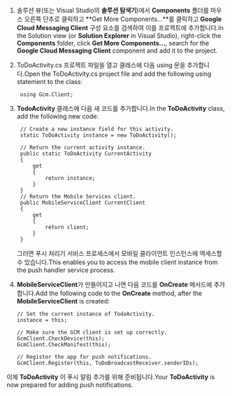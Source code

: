 
1. <span data-ttu-id="4f53a-101">솔루션 뷰(또는 Visual Studio의 **솔루션 탐색기**)에서 **Components** 폴더를 마우스 오른쪽 단추로 클릭하고 **Get More Components...**를 클릭하고 **Google Cloud Messaging Client** 구성 요소를 검색하여 이를 프로젝트에 추가합니다.</span><span class="sxs-lookup"><span data-stu-id="4f53a-101">In the Solution view (or **Solution Explorer** in Visual Studio), right-click the **Components** folder, click  **Get More Components...**, search for the **Google Cloud Messaging Client** component and add it to the project.</span></span>
2. <span data-ttu-id="4f53a-102">ToDoActivity.cs 프로젝트 파일을 열고 클래스에 다음 using 문을 추가합니다.</span><span class="sxs-lookup"><span data-stu-id="4f53a-102">Open the ToDoActivity.cs project file and add the following using statement to the class:</span></span>
   
        using Gcm.Client;
3. <span data-ttu-id="4f53a-103">**TodoActivity** 클래스에 다음 새 코드를 추가합니다.</span><span class="sxs-lookup"><span data-stu-id="4f53a-103">In the **ToDoActivity** class, add the following new code:</span></span> 
   
        // Create a new instance field for this activity.
        static ToDoActivity instance = new ToDoActivity();
   
        // Return the current activity instance.
        public static ToDoActivity CurrentActivity
        {
            get
            {
                return instance;
            }
        }
        // Return the Mobile Services client.
        public MobileServiceClient CurrentClient
        {
            get
            {
                return client;
            }
        }
   
    <span data-ttu-id="4f53a-104">그러면 푸시 처리기 서비스 프로세스에서 모바일 클라이언트 인스턴스에 액세스할 수 있습니다.</span><span class="sxs-lookup"><span data-stu-id="4f53a-104">This enables you to access the mobile client instance from the push handler service process.</span></span>
4. <span data-ttu-id="4f53a-105">**MobileServiceClient**가 만들어지고 나면 다음 코드를 **OnCreate** 메서드에 추가합니다.</span><span class="sxs-lookup"><span data-stu-id="4f53a-105">Add the following code to the **OnCreate** method, after the **MobileServiceClient** is created:</span></span>
   
       // Set the current instance of TodoActivity.
       instance = this;
   
       // Make sure the GCM client is set up correctly.
       GcmClient.CheckDevice(this);
       GcmClient.CheckManifest(this);
   
       // Register the app for push notifications.
       GcmClient.Register(this, ToDoBroadcastReceiver.senderIDs);

<span data-ttu-id="4f53a-106">이제 **ToDoActivity** 이 푸시 알림 추가를 위해 준비됩니다.</span><span class="sxs-lookup"><span data-stu-id="4f53a-106">Your **ToDoActivity** is now prepared for adding push notifications.</span></span>

